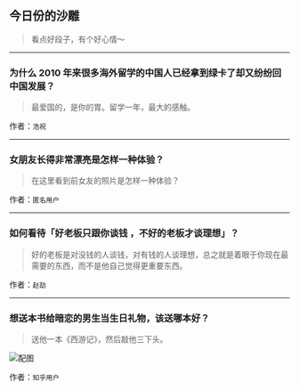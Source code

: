 ## 今日份的沙雕

> 看点好段子，有个好心情～


 
---

### 为什么 2010 年来很多海外留学的中国人已经拿到绿卡了却又纷纷回中国发展？

> 最爱国的，是你的胃。留学一年，最大的感触。


作者：`浩祝`

---

### 女朋友长得非常漂亮是怎样一种体验？

> 在这里看到前女友的照片是怎样一种体验？


作者：`匿名用户`

---

### 如何看待「好老板只跟你谈钱 ，不好的老板才谈理想」？

> 好的老板是对没钱的人谈钱，对有钱的人谈理想，总之就是着眼于你现在最需要的东西，而不是他自己觉得更重要东西。


作者：`赵劼`

---

### 想送本书给暗恋的男生当生日礼物，该送哪本好？

> 送他一本《西游记》，然后敲他三下头。



![配图](http://pic2.zhimg.com/a77c7ae41e55394cbbbd326bcb292b7c_b.jpg)


作者：`知乎用户`